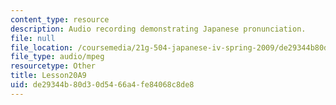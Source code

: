 ```yaml
---
content_type: resource
description: Audio recording demonstrating Japanese pronunciation.
file: null
file_location: /coursemedia/21g-504-japanese-iv-spring-2009/de29344b80d30d5466a4fe84068c8de8_Lesson20A9.mp3
file_type: audio/mpeg
resourcetype: Other
title: Lesson20A9
uid: de29344b-80d3-0d54-66a4-fe84068c8de8
---
```


